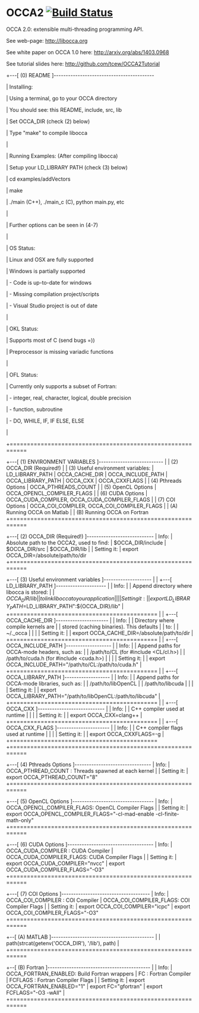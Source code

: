 OCCA2 [![Build Status](https://travis-ci.org/tcew/OCCA2.svg?branch=master)](https://travis-ci.org/tcew/OCCA2)
=====

OCCA 2.0: extensible multi-threading programming API.

See web-page: http://libocca.org

See white paper on OCCA 1.0 here: http://arxiv.org/abs/1403.0968

See tutorial slides here: http://github.com/tcew/OCCA2Tutorial

+---[ (0) README ]------------------------------------------

|   Installing:

|      Using a terminal, go to your OCCA directory

|         You should see: this README, include, src, lib

|         Set OCCA_DIR (check (2) below)

|         Type "make" to compile libocca

|

|   Running Examples:  (After compiling libocca)

|      Setup your LD_LIBRARY PATH (check (3) below)

|      cd examples/addVectors

|      make

|      ./main (C++), ./main_c (C), python main.py, etc

|

|   Further options can be seen in (4-7)

|

|   OS Status:

|      Linux and OSX are fully supported

|      Windows is partially supported

|        - Code is up-to-date for windows

|        - Missing compilation project/scripts

|        - Visual Studio project is out of date

|

|  OKL Status:

|    Supports most of C (send bugs =))

|    Preprocessor is missing variadic functions

|

|  OFL Status:

|    Currently only supports a subset of Fortran:

|       - integer, real, character, logical, double precision

|       - function, subroutine

|       - DO, WHILE, IF, IF ELSE, ELSE

|

+===========================================================


+---[ (1) ENVIRONMENT VARIABLES ]---------------------------
|
|    (2) OCCA_DIR (Required!)
|
|    (3) Useful environment variables:
|            LD_LIBRARY_PATH
|            OCCA_CACHE_DIR
|            OCCA_INCLUDE_PATH
|            OCCA_LIBRARY_PATH
|            OCCA_CXX
|            OCCA_CXXFLAGS
|
|    (4) Pthreads Options
|            OCCA_PTHREADS_COUNT
|
|    (5) OpenCL Options
|            OCCA_OPENCL_COMPILER_FLAGS
|
|    (6) CUDA Options
|            OCCA_CUDA_COMPILER, OCCA_CUDA_COMPILER_FLAGS
|
|    (7) COI Options
|            OCCA_COI_COMPILER, OCCA_COI_COMPILER_FLAGS
|
|    (A) Running OCCA on Matlab
|
|    (B) Running OCCA on Fortran
+===========================================================



+---[ (2) OCCA_DIR (Required!) ]----------------------------
|  Info:
|    Absolute path to the OCCA2, used to find:
|      $OCCA_DIR/include
|      $OCCA_DIR/src
|      $OCCA_DIR/lib
|
|  Setting it:
|    export OCCA_DIR=/absolute/path/to/dir
+===========================================================


+---[ (3) Useful environment variables ]--------------------
|
|     +---[ LD_LIBRARY_PATH ]---------------------
|     |  Info:
|     |    Append directory where libocca is stored:
|     |      $OCCA_DIR/lib
|     |    to link libocca to your application
|     |
|     |  Setting it:
|     |    export LD_LIBRARY_PATH=$LD_LIBRARY_PATH":${OCCA_DIR}/lib"
|     +===========================================
|
|     +---[ OCCA_CACHE_DIR ]----------------------
|     |  Info:
|     |    Directory where compile kernels are
|     |      stored (caching binaries). This defaults
|     |      to:
|     |    ~/._occa
|     |
|     |  Setting it:
|     |    export OCCA_CACHE_DIR=/absolute/path/to/dir
|     +===========================================
|
|     +---[ OCCA_INCLUDE_PATH ]-------------------
|     |  Info:
|     |    Append paths for OCCA-mode headers, such as:
|     |      /path/to/CL     (for #include <CL/cl.h>)
|     |      /path/to/cuda.h (for #include <cuda.h>)
|     |
|     |  Setting it:
|     |    export OCCA_INCLUDE_PATH="/path/to/CL:/path/to/cuda.h"
|     +===========================================
|
|     +---[ OCCA_LIBRARY_PATH ]-------------------
|     |  Info:
|     |    Append paths for OCCA-mode libraries, such as:
|     |      /path/to/libOpenCL
|     |      /path/to/libcuda
|     |
|     |  Setting it:
|     |    export OCCA_LIBRARY_PATH="/path/to/libOpenCL:/path/to/libcuda"
|     +===========================================
|
|     +---[ OCCA_CXX ]----------------------------
|     |  Info:
|     |    C++ compiler used at runtime
|     |
|     |  Setting it:
|     |    export OCCA_CXX=clang++
|     +===========================================
|
|     +---[ OCCA_CXX_FLAGS ]----------------------
|     |  Info:
|     |    C++ compiler flags used at runtime
|     |
|     |  Setting it:
|     |    export OCCA_CXXFLAGS=-g
|     +===========================================
+===========================================================


+---[ (4) Pthreads Options ]--------------------------------
|  Info:
|    OCCA_PTHREAD_COUNT : Threads spawned at each kernel
|
|  Setting it:
|    export OCCA_PTHREAD_COUNT="8"
+===========================================================


+---[ (5) OpenCL Options ]----------------------------------
|  Info:
|    OCCA_OPENCL_COMPILER_FLAGS: OpenCL Compiler Flags
|
|  Setting it:
|    export OCCA_OPENCL_COMPILER_FLAGS="-cl-mad-enable -cl-finite-math-only"
+===========================================================


+---[ (6) CUDA Options ]------------------------------------
|  Info:
|    OCCA_CUDA_COMPILER      : CUDA Compiler
|    OCCA_CUDA_COMPILER_FLAGS: CUDA Compiler Flags
|
|  Setting it:
|    export OCCA_CUDA_COMPILER="nvcc"
|    export OCCA_CUDA_COMPILER_FLAGS="-O3"
+===========================================================


+---[ (7) COI Options ]-------------------------------------
|  Info:
|    OCCA_COI_COMPILER      : COI Compiler
|    OCCA_COI_COMPILER_FLAGS: COI Compiler Flags
|
|  Setting it:
|    export OCCA_COI_COMPILER="icpc"
|    export OCCA_COI_COMPILER_FLAGS="-O3"
+===========================================================


+--[ (A) MATLAB ]-------------------------------------------
|
|  path(strcat(getenv('OCCA_DIR'), '/lib'), path)
|
+===========================================================


+--[ (B) Fortran ]-------------------------------------------
|
|  Info:
|    OCCA_FORTRAN_ENABLED: Build Fortran wrappers
|    FC                  : Fortran Compiler
|    FCFLAGS             : Fortran Compiler Flags
|
|  Setting it:
|    export OCCA_FORTRAN_ENABLED="1"
|    export FC="gfortran"
|    export FCFLAGS="-O3 -wAll"
|
+===========================================================
